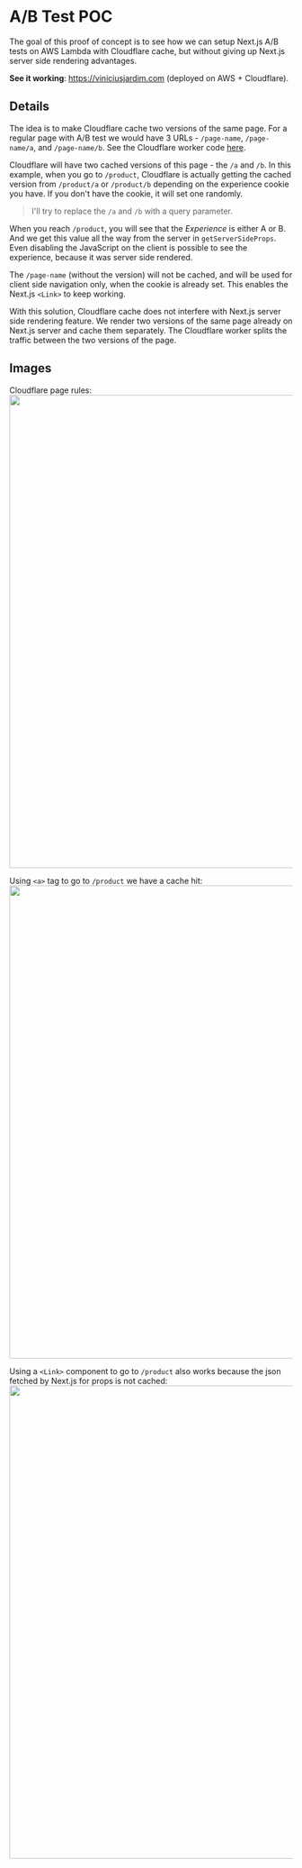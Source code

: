 # A/B Test POC

The goal of this proof of concept is to see how we can setup Next.js A/B tests
on AWS Lambda with Cloudflare cache, but without giving up Next.js server side
rendering advantages.

**See it working**: https://viniciusjardim.com (deployed on AWS + Cloudflare).

## Details

The idea is to make Cloudflare cache two versions of the same page. For
a regular page with A/B test we would have 3 URLs - `/page-name`,
`/page-name/a`, and `/page-name/b`. See the Cloudflare worker code
[here](/cf-worker.js).

Cloudflare will have two cached versions of this page - the `/a` and `/b`.
In this example, when you go to `/product`, Cloudflare is actually getting the
cached version from `/product/a` or `/product/b` depending on the experience
cookie you have. If you don't have the cookie, it will set one randomly.

> I'll try to replace the `/a` and `/b` with a query parameter.

When you reach `/product`, you will see that the *Experience* is either A or B.
And we get this value all the way from the server in `getServerSideProps`.
Even disabling the JavaScript on the client is possible to see the experience,
because it was server side rendered.

The `/page-name` (without the version) will not be cached, and will be used
for client side navigation only, when the cookie is already set. This enables
the Next.js `<Link>` to keep working.

With this solution, Cloudflare cache does not interfere with Next.js server side
rendering feature. We render two versions of the same page already on Next.js
server and cache them separately. The Cloudflare worker splits the traffic between
the two versions of the page.

## Images

Cloudflare page rules:  
<img src="https://user-images.githubusercontent.com/1520962/190664460-6ad3b5e1-bad2-428d-b040-9ab7fb3d906b.png" width="840">

Using `<a>` tag to go to `/product` we have a cache hit:  
<img src="https://user-images.githubusercontent.com/1520962/190662787-fac8affe-b938-44c0-91ab-f03c0351db3b.gif" width="840">

Using a `<Link>` component to go to `/product` also works because the json fetched by Next.js for props is not cached:  
<img src="https://user-images.githubusercontent.com/1520962/190662846-685afa46-8525-4c01-b4c6-85087b1c88ba.gif" width="840">
